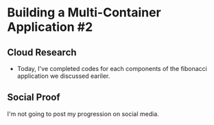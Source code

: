 # Building a Multi-Container Application #2

## Cloud Research
- Today, I've completed codes for each components of the fibonacci application we discussed eariler.

## Social Proof
I'm not going to post my progression on social media.